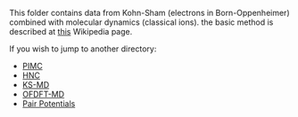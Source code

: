 This folder contains data from Kohn-Sham (electrons in Born-Oppenheimer) combined with molecular dynamics (classical ions). the basic method is described at [this](https://en.wikipedia.org/wiki/Car%E2%80%93Parrinello_molecular_dynamics) Wikipedia page.

If you wish to jump to another directory:
* [PIMC](../PIMC/)
* [HNC](../HNC)
* [KS-MD](../KS-MD/)
* [OFDFT-MD](../OFDFT-MD/)
* [Pair Potentials](../Pair-Potentials/)
